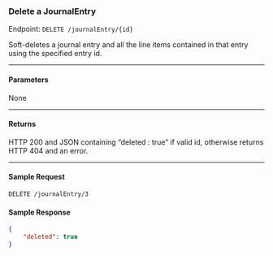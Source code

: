 ### Delete a  JournalEntry
Endpoint: `DELETE /journalEntry/{id}`

Soft-deletes a journal entry and all the line items contained in that entry using the specified entry id.
___
#### Parameters
None
___

#### Returns
HTTP 200 and JSON containing “deleted : true” if valid id, otherwise returns HTTP 404 and an error.
___

#### Sample Request
`DELETE /journalEntry/3`
<br />

#### Sample Response
```json 
{
    "deleted": true
}
```

